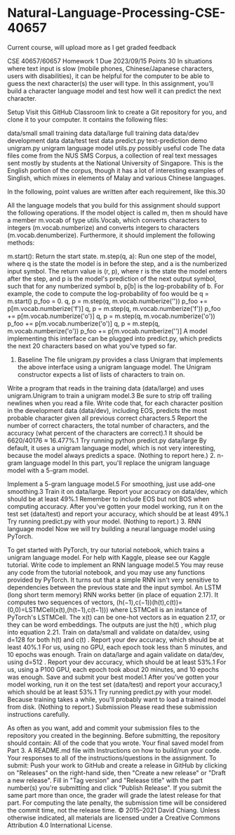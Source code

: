 # Natural-Language-Processing-CSE-40657
Current course, will upload more as I get graded feedback

CSE 40657/60657
Homework 1
Due
2023/09/15
Points 30
In situations where text input is slow (mobile phones, Chinese/Japanese characters, users with disabilities), it can be helpful for the computer to be able to guess the next character(s) the user will type. In this assignment, you'll build a character language model and test how well it can predict the next character.

Setup
Visit this GitHub Classroom link to create a Git repository for you, and clone it to your computer. It contains the following files:

data/small	small training data
data/large	full training data
data/dev	development data
data/test	test data
predict.py	text-prediction demo
unigram.py	unigram language model
utils.py	possibly useful code
The data files come from the NUS SMS Corpus, a collection of real text messages sent mostly by students at the National University of Singapore. This is the English portion of the corpus, though it has a lot of interesting examples of Singlish, which mixes in elements of Malay and various Chinese languages.

In the following, point values are written after each requirement, like this.30

All the language models that you build for this assignment should support the following operations. If the model object is called m, then m should have a member m.vocab of type utils.Vocab, which converts characters to integers (m.vocab.numberize) and converts integers to characters (m.vocab.denumberize). Furthermore, it should implement the following methods:

m.start(): Return the start state.
m.step(q, a): Run one step of the model, where q is the state the model is in before the step, and a is the numberized input symbol. The return value is (r, p), where r is the state the model enters after the step, and p is the model's prediction of the next output symbol, such that for any numberized symbol b, p[b] is the log-probability of b.
For example, the code to compute the log-probability of foo would be
q = m.start()
p_foo = 0.
q, p = m.step(q, m.vocab.numberize('<BOS>'))
p_foo += p[m.vocab.numberize('f')]
q, p = m.step(q, m.vocab.numberize('f'))
p_foo += p[m.vocab.numberize('o')]
q, p = m.step(q, m.vocab.numberize('o'))
p_foo += p[m.vocab.numberize('o')]
q, p = m.step(q, m.vocab.numberize('o'))
p_foo += p[m.vocab.numberize('<EOS>')]
A model implementing this interface can be plugged into predict.py, which predicts the next 20 characters based on what you've typed so far.
1. Baseline
The file unigram.py provides a class Unigram that implements the above interface using a unigram language model. The Unigram constructor expects a list of lists of characters to train on.

Write a program that reads in the training data (data/large) and uses unigram.Unigram to train a unigram model.3 Be sure to strip off trailing newlines when you read a file.
Write code that, for each character position in the development data (data/dev), including EOS, predicts the most probable character given all previous correct characters.5 Report the number of correct characters, the total number of characters, and the accuracy (what percent of the characters are correct).1 It should be 6620/40176 ≈ 16.477%.1
Try running python predict.py data/large By default, it uses a unigram language model, which is not very interesting, because the model always predicts a space. (Nothing to report here.)
2. n-gram language model
In this part, you'll replace the unigram language model with a 5-gram model.

Implement a 5-gram language model.5 For smoothing, just use add-one smoothing.3
Train it on data/large. Report your accuracy on data/dev, which should be at least 49%.1 Remember to include EOS but not BOS when computing accuracy.
After you've gotten your model working, run it on the test set (data/test) and report your accuracy, which should be at least 49%.1
Try running predict.py with your model. (Nothing to report.)
3. RNN language model
Now we will try building a neural language model using PyTorch.

To get started with PyTorch, try our tutorial notebook, which trains a unigram language model. For help with Kaggle, please see our Kaggle tutorial.
Write code to implement an RNN language model.5 You may reuse any code from the tutorial notebook, and you may use any functions provided by PyTorch. It turns out that a simple RNN isn't very sensitive to dependencies between the previous state and the input symbol. An LSTM (long short term memory) RNN works better (in place of equation 2.17). It computes two sequences of vectors,
(h(−1),c(−1))(h(t),c(t))=(0,0)=LSTMCell(x(t),(h(t−1),c(t−1)))
where LSTMCell
 is an instance of PyTorch's LSTMCell. The x(t)
 can be one-hot vectors as in equation 2.17, or they can be word embeddings. The outputs are just the h(t)
, which plug into equation 2.21.
Train on data/small and validate on data/dev, using d=128
 for both h(t)
 and c(t)
. Report your dev accuracy, which should be at least 40%.1 For us, using no GPU, each epoch took less than 5 minutes, and 10 epochs was enough.
Train on data/large and again validate on data/dev, using d=512
. Report your dev accuracy, which should be at least 53%.1 For us, using a P100 GPU, each epoch took about 20 minutes, and 10 epochs was enough. Save and submit your best model.1
After you've gotten your model working, run it on the test set (data/test) and report your accuracy,1 which should be at least 53%.1
Try running predict.py with your model. Because training takes a while, you'll probably want to load a trained model from disk. (Nothing to report.)
Submission
Please read these submission instructions carefully.

As often as you want, add and commit your submission files to the repository you created in the beginning.
Before submitting, the repository should contain:
All of the code that you wrote.
Your final saved model from Part 3.
A README.md file with
Instructions on how to build/run your code.
Your responses to all of the instructions/questions in the assignment.
To submit:
Push your work to GitHub and create a release in GitHub by clicking on "Releases" on the right-hand side, then "Create a new release" or "Draft a new release". Fill in "Tag version" and "Release title" with the part number(s) you're submitting and click "Publish Release".
If you submit the same part more than once, the grader will grade the latest release for that part.
For computing the late penalty, the submission time will be considered the commit time, not the release time.
© 2015–2021 David Chiang. Unless otherwise indicated, all materials are licensed under a Creative Commons Attribution 4.0 International License.
